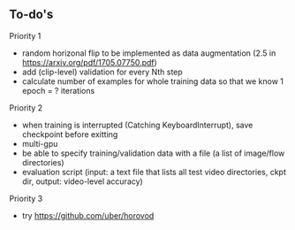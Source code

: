 To-do's
-------
Priority 1
- random horizonal flip to be implemented as data augmentation (2.5 in https://arxiv.org/pdf/1705.07750.pdf)
- add (clip-level) validation for every Nth step
- calculate number of examples for whole training data so that we know 1 epoch = ? iterations

Priority 2
- when training is interrupted (Catching KeyboardInterrupt), save checkpoint before exitting
- multi-gpu
- be able to specify training/validation data with a file (a list of image/flow directories)
- evaluation script (input: a text file that lists all test video directories, ckpt dir, output: video-level accuracy)

Priority 3
- try https://github.com/uber/horovod
